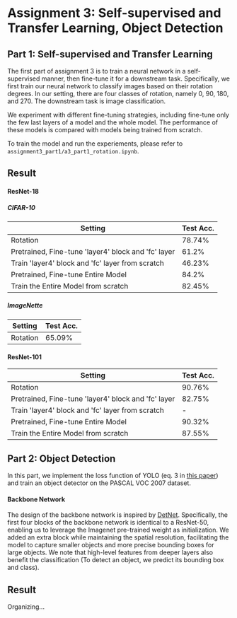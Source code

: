 # Assignment 3: Self-supervised and Transfer Learning, Object Detection
## Part 1: Self-supervised and Transfer Learning
The first part of assignment 3 is to train a neural network in a self-supervised manner, then fine-tune it for a downstream task. Specifically, we first train our neural network to classify images based on their rotation degrees. In our setting, there are four classes of rotation, namely 0, 90, 180, and 270. The downstream task is image classification. 

We experiment with different fine-tuning strategies, including fine-tune only the few last layers of a model and the whole model. The performance of these models is compared with models being trained from scratch.  

To train the model and run the experiements, please refer to `assignment3_part1/a3_part1_rotation.ipynb`. 

## Result
#### ResNet-18

##### CIFAR-10
| Setting | Test Acc. |
|---------|-----------|
| Rotation | 78.74% |
|    Pretrained, Fine-tune 'layer4' block and 'fc' layer     |     61.2%      |
|    Train 'layer4' block and 'fc' layer from scratch    |     46.23%      |
|    Pretrained, Fine-tune Entire Model     |     84.2%      |
|    Train the Entire Model from scratch    |     82.45%      |

##### ImageNette
| Setting | Test Acc. |
|---------|-----------|
| Rotation | 65.09% |

#### ResNet-101
| Setting | Test Acc. |
|---------|-----------|
| Rotation | 90.76% |
|    Pretrained, Fine-tune 'layer4' block and 'fc' layer     |     82.75%      |
|    Train 'layer4' block and 'fc' layer from scratch    |     -      |
|    Pretrained, Fine-tune Entire Model     |     90.32%      |
|    Train the Entire Model from scratch    |     87.55%      |

## Part 2: Object Detection
In this part, we implement the loss function of YOLO (eq. 3 in [this paper](https://pjreddie.com/media/files/papers/yolo_1.pdf)) and train an object detector on the PASCAL VOC 2007 dataset. 

#### Backbone Network
The design of the backbone network is inspired by [DetNet](https://arxiv.org/abs/1804.06215). Specifically, the first four blocks of the backbone network is identical to a ResNet-50, enabling us to leverage the Imagenet pre-trained weight as initialization. We added an extra block while maintaining the spatial resolution, facilitating the model to capture smaller objects and more precise bounding boxes for large objects. We note that high-level features from deeper layers also benefit the classification (To detect an object, we predict its bounding box and class).

## Result
Organizing...